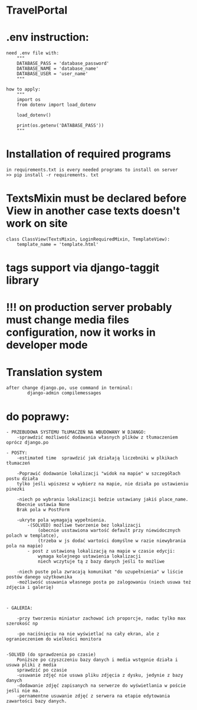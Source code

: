 # TravelPortal

# .env instruction:

    need .env file with:
        """
        DATABASE_PASS = 'database_password'
        DATABASE_NAME = 'database_name'
        DATABASE_USER = 'user_name'
        """

    how to apply:
        """
        import os
        from dotenv import load_dotenv
        
        load_dotenv()
        
        print(os.getenv('DATABASE_PASS'))
        """

# Installation of required programs
    in requirements.txt is every needed programs to install on server
    >> pip install -r requirements. txt 

# TextsMixin must be declared before View in another case texts doesn't work on site
    class ClassView(TextsMixin, LoginRequiredMixin, TemplateView):
        template_name = 'template.html'

# tags support via django-taggit library

# !!! on production server probably must change media files configuration, now it works in developer mode

# Translation system
    after change django.po, use command in terminal:
            django-admin compilemessages

# do poprawy:

    - PRZEBUDOWA SYSTEMU TŁUMACZEŃ NA WBUDOWANY W DJANGO:
        -sprawdzić możliwość dodawania własnych plików z tłumaczeniem oprócz django.po

    - POSTY:
        -estimated time  sprawdzić jak działają liczebniki w plkikach tłumaczeń

        -Poprawić dodawanie lokalizacji "widok na mapie" w szczegółach postu działa 
        tylko jeśli wpiszesz w wybierz na mapie, nie działa po ustawieniu pinezki

        -niech po wybraniu lokalizacji bedzie ustawiany jakiś place_name. 
        Obecnie ustawia None
        Brak pola w PostForm
    
        -ukryte pola wymagają wypełnienia.
            -(SOLVED) możliwe tworzenie bez lokalizacji 
                (obecnie usstawiona wartość default przy niewidocznych polach w templatce),
                (trzeba w js dodać wartości domyślne w razie niewybrania pola na mapie)
            - post z ustawioną lokalizacją na mapie w czasie edycji:
                wymaga kolejnego ustawienia lokalizacji
                niech wczytuje tą z bazy danych jeśli to możliwe
 
        -niech puste pola zwracają komunikat "do uzupełnienia" w liście postów danego użytkownika
        -możliwość usuwania własnego posta po zalogowaniu (niech usuwa też zdjęcia i galerię)
        
        

    - GALERIA:

        -przy tworzeniu miniatur zachować ich proporcje, nadac tylko max szerokość np
 
        -po naciśnięciu na nie wyświetlać na cały ekran, ale z ogranieczeniem do wielkości monitora


    -SOLVED (do sprawdzenia po czasie)
        Poniższe po czyszczeniu bazy danych i media wstępnie działa i usuwa pliki z media
        sprawdzić po czasie
        -usuwanie zdjęć nie usuwa pliku zdjęcia z dysku, jedynie z bazy danych
        -dodawanie zdjęć zapisanych na serwerze do wyświetlania w poście jeśli nie ma.
        -pernamentne usuwanie zdjęć z serwera na etapie edytowania zawartości bazy danych.